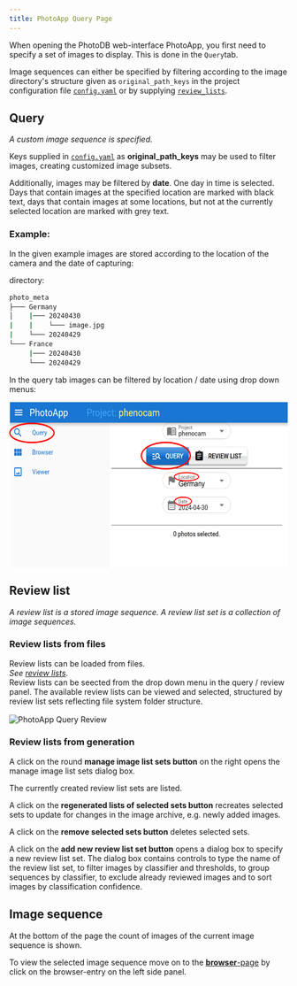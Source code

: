 ```yaml
---
title: PhotoApp Query Page
---
```


When opening the PhotoDB web-interface PhotoApp, you first need to specify a set of images to display. This is done in the `Query`tab.

Image sequences can either be specified by filtering according to the image directory's structure given as `original_path_keys` in the project configuration file [`config.yaml`](../_configuration/PhotoDB.md) or by supplying [`review_lists`](../_usage/review_lists.md).

## Query

*A custom image sequence is specified.*

Keys supplied in [`config.yaml`](config_photodb.md) as **original_path_keys** may be used to filter images, creating customized image subsets.

Additionally, images may be filtered by **date**. One day in time is selected. Days that contain images at the specified location are marked with black text, days that contain images at some locations, but not at the currently selected location are marked with grey text.

### Example:

In the given example images are stored according to the location  of the camera and the date of capturing:

directory:
```bash
photo_meta
├─── Germany
│    |─── 20240430
|    |    └─── image.jpg 
|    └─── 20240429
└─── France
     |─── 20240430
     └─── 20240429
```

In the query tab images can be filtered by location / date using drop down menus:

<img src="../../_assets/PhotoApp_query_query.png" alt="PhotoApp Query Query" width="auto" height="300" align="center">

## Review list

*A review list is a stored image sequence. A review list set is a collection of image sequences.*

### Review lists from files

Review lists can be loaded from files.  
*See [review lists](../_usage/review_lists.md)*.  
Review lists can be seected from the drop down menu in the query / review panel. The available review lists can be viewed and selected, structured by review list sets reflecting file system folder structure.

<img src="../../_assets/PhotoApp_query_reviewlists.png" alt="PhotoApp Query Review" width="auto" height="300" align="center">

### Review lists from generation

A click on the round **manage image list sets button** on the right opens the manage image list sets dialog box.

The currently created review list sets are listed.

A click on the **regenerated lists of selected sets button** recreates selected sets to update for changes in the image archive, e.g. newly added images.

A click on the **remove selected sets button** deletes selected sets.

A click on the **add new review list set button** opens a dialog box to specify a new review list set. The dialog box contains controls to type the name of the review list set, to filter images by classifier and thresholds, to group sequences by classifier, to exclude already reviewed images and to sort images by classification confidence.

## Image sequence

At the bottom of the page the count of images of the current image sequence is shown.

To view the selected image sequence move on to the [**browser**-page](../_usage/photoapp_browser.md) by click on the browser-entry on the left side panel.
